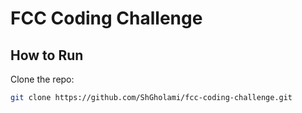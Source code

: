 # FCC Coding Challenge




## How to Run
Clone the repo:
   ```sh
   git clone https://github.com/ShGholami/fcc-coding-challenge.git